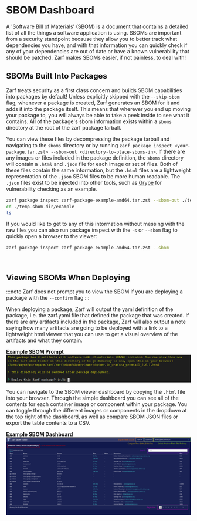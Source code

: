 # SBOM Dashboard

A 'Software Bill of Materials' (SBOM) is a document that contains a detailed list of all the things a software application is using. SBOMs are important from a security standpoint because they allow you to better track what dependencies you have, and with that information you can quickly check if any of your dependencies are out of date or have a known vulnerability that should be patched. Zarf makes SBOMs easier, if not painless, to deal with!

## SBOMs Built Into Packages
Zarf treats security as a first class concern and builds SBOM capabilities into packages by default! Unless explicitly skipped with the `--skip-sbom` flag, whenever a package is created, Zarf generates an SBOM for it and adds it into the package itself. This means that wherever you end up moving your package to, you will always be able to take a peek inside to see what it contains. All of the package's sbom information exists within a `sboms` directory at the root of the zarf package tarball.

You can view these files by decompressing the package tarball and navigating to the `sboms` directory or by running `zarf package inspect <your-package.tar.zst> --sbom-out <directory-to-place-sboms-in>`. If there are any images or files included in the package definition, the `sboms` directory will contain a `.html` and `.json` file for each image or set of files. Both of these files contain the same information, but the `.html` files are a lightweight representation of the `.json` SBOM files to be more human readable.  The `.json` files exist to be injected into other tools, such as [Grype](https://github.com/anchore/grype) for vulnerability checking as an example.

``` bash
zarf package inspect zarf-package-example-amd64.tar.zst --sbom-out ./temp-sbom-dir
cd ./temp-sbom-dir/example
ls
```

If you would like to get to any of this intormation without messing with the raw files you can also run package inspect with the `-s` or `--sbom` flag to quickly open a browser to the viewer:

``` bash
zarf package inspect zarf-package-example-amd64.tar.zst --sbom
```

<br />

## Viewing SBOMs When Deploying

:::note
Zarf does not prompt you to view the SBOM if you are deploying a package with the `--confirm` flag
:::

When deploying a package, Zarf will output the yaml definition of the package, i.e. the zarf.yaml file that defined the package that was created. If there are any artifacts included in the package, Zarf will also output a note saying how many artifacts are going to be deployed with a link to a lightweight html viewer that you can use to get a visual overview of the artifacts and what they contain.

**Example SBOM Prompt**
![SBOM Prompt](../.images/dashboard/SBOM_prompt_example.png)


You can navigate to the SBOM viewer dashboard by copying the `.html` file into your browser. Through the simple dashboard you can see all of the contents for each container image or component within your package. You can toggle through the different images or components in the dropdown at the top right of the dashboard, as well as compare SBOM JSON files or export the table contents to a CSV.

**Example SBOM Dashboard**
![SBOM Dashboard](../.images/dashboard/SBOM_dashboard.png)
